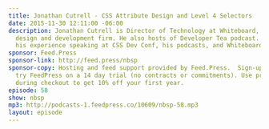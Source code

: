 ```yaml
---
title: Jonathan Cutrell - CSS Attribute Design and Level 4 Selectors
date: 2015-11-30 12:11:00 -06:00
description: Jonathan Cutrell is Director of Technology at Whiteboard, an interactive
  design and development firm. He also hosts of Developer Tea podcast. We talked about
  his experience speaking at CSS Dev Conf, his podcasts, and Whiteboard.
sponsor: Feed.Press
sponsor-link: http://feed.press/nbsp
sponsor-copy: Hosting and feed support provided by Feed.Press.  Sign-up today and
  try FeedPress on a 14 day trial (no contracts or commitments). Use promo code *nbsp*
  during checkout to get 10% off your first year.
episode: 58
show: nbsp
mp3: http://podcasts-1.feedpress.co/10609/nbsp-58.mp3
layout: episode
---
```


